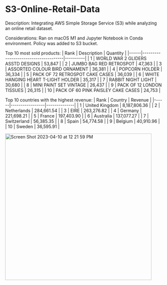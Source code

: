 # S3-Online-Retail-Data

Description: Integrating AWS Simple Storage Service (S3) while analyzing an online retail dataset. 

Considerations: Ran on macOS M1 and Jupyter Notebook in Conda environment. Policy was added to S3 bucket. 

Top 10 most sold products:
| Rank | Description                          | Quantity |
|------|--------------------------------------|----------|
| 1    | WORLD WAR 2 GLIDERS ASSTD DESIGNS   | 53,847   |
| 2    | JUMBO BAG RED RETROSPOT             | 47,363   |
| 3    | ASSORTED COLOUR BIRD ORNAMENT       | 36,381   |
| 4    | POPCORN HOLDER                      | 36,334   |
| 5    | PACK OF 72 RETROSPOT CAKE CASES     | 36,039   |
| 6    | WHITE HANGING HEART T-LIGHT HOLDER  | 35,317   |
| 7    | RABBIT NIGHT LIGHT                  | 30,680   |
| 8    | MINI PAINT SET VINTAGE              | 26,437   |
| 9    | PACK OF 12 LONDON TISSUES           | 26,315   |
| 10   | PACK OF 60 PINK PAISLEY CAKE CASES  | 24,753   |

Top 10 countries with the highest revenue:
| Rank | Country         | Revenue      |
|------|-----------------|--------------|
| 1    | United Kingdom  | 8,187,806.36 |
| 2    | Netherlands     |   284,661.54 |
| 3    | EIRE            |   263,276.82 |
| 4    | Germany         |   221,698.21 |
| 5    | France          |   197,403.90 |
| 6    | Australia       |   137,077.27 |
| 7    | Switzerland     |    56,385.35 |
| 8    | Spain           |    54,774.58 |
| 9    | Belgium         |    40,910.96 |
| 10   | Sweden          |    36,595.91 |

<img width="469" alt="Screen Shot 2023-04-10 at 12 21 59 PM" src="https://user-images.githubusercontent.com/62254480/230945131-e4c28443-e4ca-4abe-8dd7-4fce76ddfa83.png">
